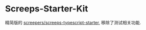 # Screeps-Starter-Kit

精简版的 [screepers/screeps-typescript-starter](https://github.com/screepers/screeps-typescript-starter), 移除了测试相关功能.
